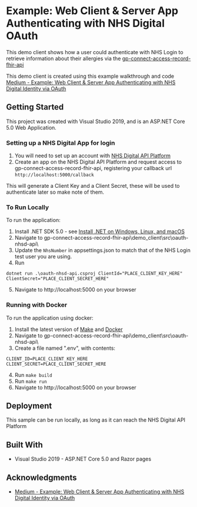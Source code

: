 # Example: Web Client & Server App Authenticating with NHS Digital OAuth

This demo client shows how a user could authenticate with NHS Login to retrieve information about their allergies via the [gp-connect-access-record-fhir-api](https://github.com/NHSDigital/gp-connect-access-record-fhir-api)

This demo client is created using this example walkthrough and code [Medium - Example: Web Client & Server App Authenticating with NHS Digital Identity via OAuth](https://aubyncrawford.medium.com/example-web-client-server-app-authenticating-with-nhs-digital-oauth-1563f8c9c5ad)

## Getting Started
This project was created with Visual Studio 2019, and is an ASP.NET Core 5.0 Web Application.

### Setting up a NHS Digital App for login
1. You will need to set up an account with [NHS Digital API Platform](https://digital.nhs.uk/developer)
2. Create an app on the NHS Digital API Platform and request access to gp-connect-access-record-fhir-api, registering your callback url `http://localhost:5000/callback`

This will generate a Client Key and a Client Secret, these will be used to authenticate later so make note of them.

### To Run Locally
To run the application:

1. Install .NET SDK 5.0 - see [Install .NET on Windows, Linux, and macOS](https://docs.microsoft.com/en-us/dotnet/core/install/)
2. Navigate to gp-connect-access-record-fhir-api\demo_client\src\oauth-nhsd-api\ 
3. Update the `NhsNumber` in appsettings.json to match that of the NHS Login test user you are using.
4. Run
```
dotnet run .\oauth-nhsd-api.csproj ClientId="PLACE_CLIENT_KEY_HERE" ClientSecret="PLACE_CLIENT_SECRET_HERE"
```
5. Navigate to http://localhost:5000 on your browser


### Running with Docker
To run the application using docker:

1. Install the latest version of [Make](http://gnuwin32.sourceforge.net/packages/make.htm) and [Docker](https://docs.docker.com/desktop/)
2. Navigate to gp-connect-access-record-fhir-api\demo_client\src\oauth-nhsd-api\
3. Create a file named ".env", with contents:
```
CLIENT_ID=PLACE_CLIENT_KEY_HERE
CLIENT_SECRET=PLACE_CLIENT_SECRET_HERE
```
4. Run `make build`
5. Run `make run`
6. Navigate to http://localhost:5000 on your browser


## Deployment

This sample can be run locally, as long as it can reach the NHS Digital API Platform

## Built With

* Visual Studio 2019 - ASP.NET Core 5.0 and Razor pages

## Acknowledgments

* [Medium - Example: Web Client & Server App Authenticating with NHS Digital Identity via OAuth](https://aubyncrawford.medium.com/example-web-client-server-app-authenticating-with-nhs-digital-oauth-1563f8c9c5ad)

